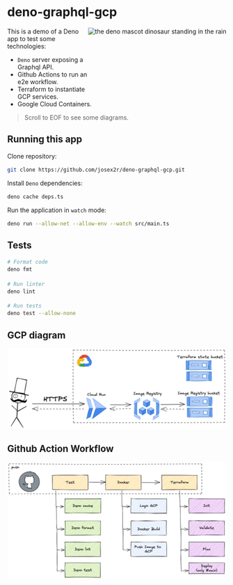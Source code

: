 # deno-graphql-gcp

<img align="right" src="https://deno.land/logo.svg" height="150px" alt="the deno mascot dinosaur standing in the rain">

This is a demo of a Deno app to test some technologies:

- `Deno` server exposing a Graphql API.
- Github Actions to run an e2e workflow.
- Terraform to instantiate GCP services.
- Google Cloud Containers.

> Scroll to EOF to see some diagrams.

## Running this app

Clone repository:

```bash
git clone https://github.com/josex2r/deno-graphql-gcp.git
```

Install `Deno` dependencies:

```bash
deno cache deps.ts
```

Run the application in `watch` mode:

```bash
deno run --allow-net --allow-env --watch src/main.ts
```

## Tests

```bash
# Format code
deno fmt

# Run linter
deno lint

# Run tests
deno test --allow-none
```

## GCP diagram

![](./img/gcp.excalidraw.png)

## Github Action Workflow

![](./img/ci.excalidraw.png)
